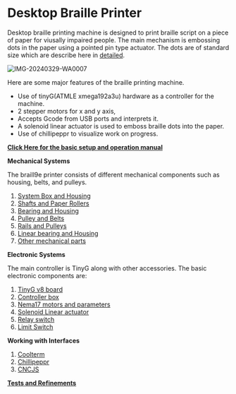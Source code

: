 # Desktop Braille Printer

Desktop braille printing machine is designed to print braille script on a piece of paper for viusally impaired people. The main mechanism is embossing dots in the paper using a pointed pin type actuator. The dots are of standard size which are describe here in [detailed](https://github.com/fablabnepal1/Desktop-Braille-Printing-Machine/wiki/What-is-a-Braille-%3F).

![IMG-20240329-WA0007](https://github.com/fablabnepal1/Desktop-Braille-Printing-Machine/assets/140875358/967ec639-ef22-453c-ac73-73f3ae72a742)


Here are some major features of the braille printing machine.
* Use of tinyG(ATMLE xmega192a3u) hardware as a controller for the machine.
* 2 stepper motors for x and y axis,
* Accepts Gcode from USB ports and interprets it.
* A solenoid linear actuator is used to emboss braille dots into the paper.
* Use of chillipeppr to visualize work on progress.

[**Click Here for the basic setup and operation manual**](https://github.com/fablabnepal1/Desktop-Braille-Printing-Machine/wiki#getting-started-and-basic-setup)


**Mechanical Systems**
  
The braill9e printer consists of different mechanical components such as housing, belts, and pulleys.

1. [System Box and Housing](https://github.com/fablabnepal1/Desktop-Braille-Printing-Machine/wiki/Mechanical-Systems#1-system-box-and-housing)
2. [Shafts and  Paper Rollers](https://github.com/fablabnepal1/Desktop-Braille-Printing-Machine/wiki/Mechanical-Systems#2-shafts-and--paper-rollers)
3. [Bearing and Housing](https://github.com/fablabnepal1/Desktop-Braille-Printing-Machine/wiki/Mechanical-Systems#3-bearing-and-housing)
4. [Pulley and Belts](https://github.com/fablabnepal1/Desktop-Braille-Printing-Machine/wiki/Mechanical-Systems#4-pulley-and-belts)
5. [Rails and Pulleys](https://github.com/fablabnepal1/Desktop-Braille-Printing-Machine/wiki/Mechanical-Systems#5-rails-and-pulleys)
6. [Linear bearing and Housing](https://github.com/fablabnepal1/Desktop-Braille-Printing-Machine/wiki/Mechanical-Systems#6-linear-bearing-and-housing)
7. [Other mechanical parts](https://github.com/fablabnepal1/Desktop-Braille-Printing-Machine/wiki/Mechanical-Systems#7-other-mechanical-parts)

**Electronic Systems**

The main controller is TinyG along with other accessories. The basic electronic components are: 

1. [TinyG v8 board](https://github.com/fablabnepal1/Desktop-Braille-Printing-Machine/wiki/Electronics-Systems#1-tinyg-v8-board)
2. [Controller box](https://github.com/fablabnepal1/Desktop-Braille-Printing-Machine/wiki/Electronics-Systems#2-controller-box)
3. [Nema17 motors and parameters](https://github.com/fablabnepal1/Desktop-Braille-Printing-Machine/wiki/Electronics-Systems#3-nema17-motors-and-parameters)
4. [Solenoid Linear actuator](https://github.com/fablabnepal1/Desktop-Braille-Printing-Machine/wiki/Electronics-Systems#3-nema17-motors-and-parameters)
5. [Relay switch](https://github.com/fablabnepal1/Desktop-Braille-Printing-Machine/wiki/Electronics-Systems#5-relay-switch)
6. [Limit Switch](https://github.com/fablabnepal1/Desktop-Braille-Printing-Machine/wiki/Electronics-Systems#6-limit-switch)

**Working with Interfaces**
1. [Coolterm](https://github.com/fablabnepal1/Desktop-Braille-Printing-Machine/wiki/Working-with-Interfaces#coolterm)
2. [Chillipeppr](https://github.com/fablabnepal1/Desktop-Braille-Printing-Machine/wiki/Working-with-Interfaces#chillipeppr)
3. [CNCJS](https://github.com/fablabnepal1/Desktop-Braille-Printing-Machine/wiki/Working-with-Interfaces#cncjs)
   

[**Tests and Refinements**](https://github.com/fablabnepal1/Desktop-Braille-Printing-Machine/wiki/Tests-and-Refinements)

